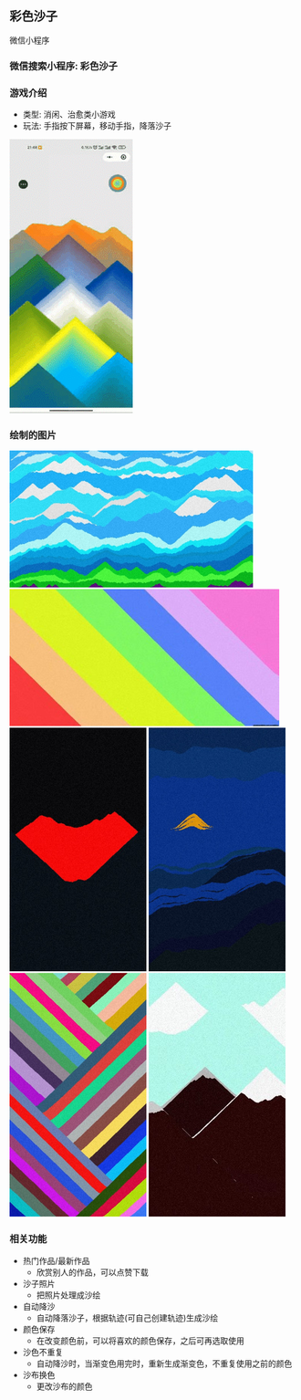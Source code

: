 ## 彩色沙子
微信小程序

### 微信搜索小程序: 彩色沙子

### 游戏介绍
- 类型: 消闲、治愈类小游戏
- 玩法: 手指按下屏幕，移动手指，降落沙子

![游戏](https://github.com/houxul/sand-game/blob/master/readme-imgs/game.gif)


### 绘制的图片

![雪山](https://github.com/houxul/sand-game/blob/master/readme-imgs/snowmountain.png)![彩虹](https://github.com/houxul/sand-game/blob/master/readme-imgs/rainbow.jpg)
![心](https://github.com/houxul/sand-game/blob/master/readme-imgs/love.png)
![黑夜](https://github.com/houxul/sand-game/blob/master/readme-imgs/darknight.png)
![棱角](https://github.com/houxul/sand-game/blob/master/readme-imgs/edge.png)
![白云](https://github.com/houxul/sand-game/blob/master/readme-imgs/baiyun.jpg)


### 相关功能
- 热门作品/最新作品
  - 欣赏别人的作品，可以点赞下载
- 沙子照片
  - 把照片处理成沙绘
- 自动降沙
  - 自动降落沙子，根据轨迹(可自己创建轨迹)生成沙绘
- 颜色保存
  - 在改变颜色前，可以将喜欢的颜色保存，之后可再选取使用
- 沙色不重复
  - 自动降沙时，当渐变色用完时，重新生成渐变色，不重复使用之前的颜色
- 沙布换色
  - 更改沙布的颜色
